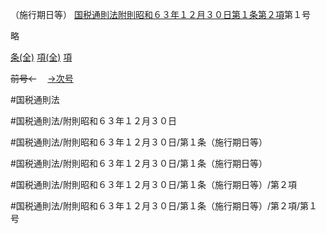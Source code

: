 （施行期日等）
[国税通則法附則昭和６３年１２月３０日第１条第２項](国税通則法＿＿＿＿附則昭和６３年１２月３０日第１条第２項)第１号

略

[条(全)](国税通則法＿＿＿＿附則昭和６３年１２月３０日第１条_.md)    [項(全)](国税通則法＿＿＿＿附則昭和６３年１２月３０日第１条第２項_.md)    [項](国税通則法＿＿＿＿附則昭和６３年１２月３０日第１条第２項.md)

~~前号←~~　  [→次号](国税通則法＿＿＿＿附則昭和６３年１２月３０日第１条第２項第２号.md)

#国税通則法

#国税通則法/附則昭和６３年１２月３０日

#国税通則法/附則昭和６３年１２月３０日/第１条（施行期日等）

#国税通則法/附則昭和６３年１２月３０日/第１条（施行期日等）

#国税通則法/附則昭和６３年１２月３０日/第１条（施行期日等）/第２項

#国税通則法/附則昭和６３年１２月３０日/第１条（施行期日等）/第２項/第１号

